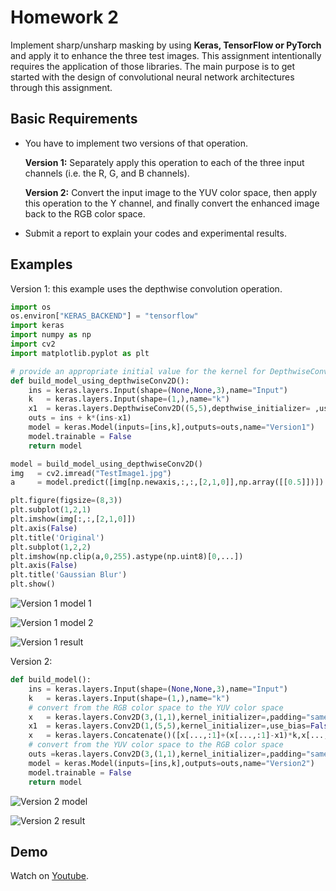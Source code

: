 # Homework 2

Implement sharp/unsharp masking by using **Keras, TensorFlow or PyTorch** and apply it to enhance the three test images. This assignment intentionally requires the application of those libraries. The main purpose is to get started with the design of convolutional neural network architectures through this assignment.

## Basic Requirements

- You have to implement two versions of that operation.

  **Version 1:** Separately apply this operation to each of the three input channels (i.e. the R, G, and B channels).

  **Version 2:** Convert the input image to the YUV color space, then apply this operation to the Y channel, and finally convert the enhanced image back to the RGB color space.

- Submit a report to explain your codes and experimental results.

## Examples

Version 1: this example uses the depthwise convolution operation.

```py
import os
os.environ["KERAS_BACKEND"] = "tensorflow"
import keras
import numpy as np
import cv2
import matplotlib.pyplot as plt

# provide an appropriate initial value for the kernel for DepthwiseConv2D
def build_model_using_depthwiseConv2D():
    ins = keras.layers.Input(shape=(None,None,3),name="Input")
    k   = keras.layers.Input(shape=(1,),name="k")
    x1  = keras.layers.DepthwiseConv2D((5,5),depthwise_initializer= ,use_bias=False,padding='same',activation='linear',name="GaussianBlur")(ins)
    outs = ins + k*(ins-x1)
    model = keras.Model(inputs=[ins,k],outputs=outs,name="Version1")
    model.trainable = False
    return model

model = build_model_using_depthwiseConv2D()
img   = cv2.imread("TestImage1.jpg")
a     = model.predict([img[np.newaxis,:,:,[2,1,0]],np.array([[0.5]])])

plt.figure(figsize=(8,3))
plt.subplot(1,2,1)
plt.imshow(img[:,:,[2,1,0]])
plt.axis(False)
plt.title('Original')
plt.subplot(1,2,2)
plt.imshow(np.clip(a,0,255).astype(np.uint8)[0,...])
plt.axis(False)
plt.title('Gaussian Blur')
plt.show()
```

![Version 1 model 1](example_img/model_1_1.png)

![Version 1 model 2](example_img/model_1_2.png)

![Version 1 result](example_img/result_1.png)

Version 2:

```py
def build_model():
    ins = keras.layers.Input(shape=(None,None,3),name="Input")
    k   = keras.layers.Input(shape=(1,),name="k")
    # convert from the RGB color space to the YUV color space
    x   = keras.layers.Conv2D(3,(1,1),kernel_initializer=,padding="same",use_bias=False,name="RGB2YUV")(ins)
    x1  = keras.layers.Conv2D(1,(5,5),kernel_initializer=,use_bias=False,padding='same',name="GaussianBlur")(x[...,:1])
    x   = keras.layers.Concatenate()([x[...,:1]+(x[...,:1]-x1)*k,x[...,1:]])
    # convert from the YUV color space to the RGB color space
    outs =keras.layers.Conv2D(3,(1,1),kernel_initializer=,padding="same",use_bias=False,name="YUV2RGB")(x)
    model = keras.Model(inputs=[ins,k],outputs=outs,name="Version2")
    model.trainable = False
    return model
```

![Version 2 model](example_img/model_2.png)

![Version 2 result](example_img/result_2.png)

## Demo

Watch on [Youtube](https://youtu.be).
